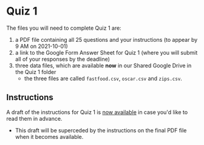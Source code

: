 # Quiz 1 

The files you will need to complete Quiz 1 are:

1. a PDF file containing all 25 questions and your instructions (to appear by 9 AM on 2021-10-01)
2. a link to the Google Form Answer Sheet for Quiz 1 (where you will submit all of your responses by the deadline)
3. three data files, which are available **now** in our Shared Google Drive in the Quiz 1 folder
    - the three files are called `fastfood.csv`, `oscar.csv` and `zips.csv`.

## Instructions

A draft of the instructions for Quiz 1 is [now available](https://github.com/THOMASELOVE/431-2021/blob/main/quizzes/quiz1/quiz1_instructions_draft.pdf) in case you'd like to read them in advance. 

- This draft will be superceded by the instructions on the final PDF file when it becomes available.

